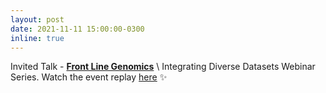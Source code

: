 ```yaml
---
layout: post
date: 2021-11-11 15:00:00-0300
inline: true
---
```


Invited Talk - [**Front Line Genomics**](https://frontlinegenomics.com/) \\
Integrating Diverse Datasets Webinar Series. Watch the event replay [here](https://app.livestorm.co/front-line-genomics/integrating-diverse-datasets-webinar-2-methods-of-data-integration-visualisation-and-interpretation/live?email=t.jendoubi%40ucl.ac.uk&key=5da85a2cd68e1bb9247774&s=01c38fad-1990-4c28-9db0-a1641910ebfa#/chat) :sparkles: